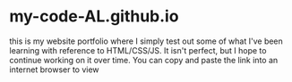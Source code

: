 # my-code-AL.github.io
this is my website portfolio where I simply test out some of what I've been learning with reference to HTML/CSS/JS.
It isn't perfect, but I hope to continue working on it over time. You can copy and paste the link into an internet browser to view
